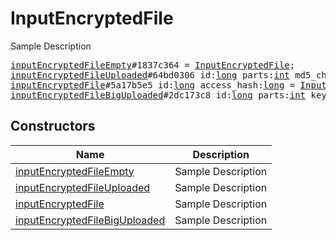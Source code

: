 # InputEncryptedFile

Sample Description

<pre>
<a href="../constructor/inputEncryptedFileEmpty.md">inputEncryptedFileEmpty</a>#1837c364 = <a href="../type/InputEncryptedFile.md">InputEncryptedFile</a>;
<a href="../constructor/inputEncryptedFileUploaded.md">inputEncryptedFileUploaded</a>#64bd0306 id:<a href="../type/long.md">long</a> parts:<a href="../type/int.md">int</a> md5_checksum:<a href="../type/string.md">string</a> key_fingerprint:<a href="../type/int.md">int</a> = <a href="../type/InputEncryptedFile.md">InputEncryptedFile</a>;
<a href="../constructor/inputEncryptedFile.md">inputEncryptedFile</a>#5a17b5e5 id:<a href="../type/long.md">long</a> access_hash:<a href="../type/long.md">long</a> = <a href="../type/InputEncryptedFile.md">InputEncryptedFile</a>;
<a href="../constructor/inputEncryptedFileBigUploaded.md">inputEncryptedFileBigUploaded</a>#2dc173c8 id:<a href="../type/long.md">long</a> parts:<a href="../type/int.md">int</a> key_fingerprint:<a href="../type/int.md">int</a> = <a href="../type/InputEncryptedFile.md">InputEncryptedFile</a>;
</pre>

## Constructors

| Name | Description |
|------|-------------|
| [inputEncryptedFileEmpty](../constructor/inputEncryptedFileEmpty.md) | Sample Description |
| [inputEncryptedFileUploaded](../constructor/inputEncryptedFileUploaded.md) | Sample Description |
| [inputEncryptedFile](../constructor/inputEncryptedFile.md) | Sample Description |
| [inputEncryptedFileBigUploaded](../constructor/inputEncryptedFileBigUploaded.md) | Sample Description |

